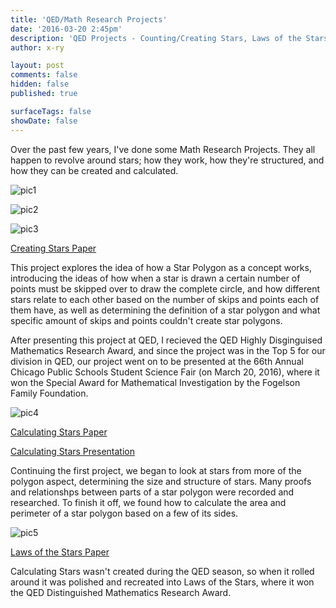 ```yaml
---
title: 'QED/Math Research Projects'
date: '2016-03-20 2:45pm'
description: 'QED Projects - Counting/Creating Stars, Laws of the Stars'
author: x-ry	

layout: post
comments: false
hidden: false
published: true

surfaceTags: false
showDate: false
---
```

Over the past few years, I've done some Math Research Projects. They all happen to revolve around stars; how they work, how they're structured, and how they can be created and calculated.

![pic1](https://x-ry.github.io/assets/images/posts/QED/Count1.png)

![pic2](https://x-ry.github.io/assets/images/posts/QED/Count2.png)

![pic3](https://x-ry.github.io/assets/images/posts/QED/Count3.png)

[Creating Stars Paper](https://docs.google.com/document/d/1C4PIgrald2681rezePCQBBOJPqEe5eQy_vKmnGvJP-8/edit?usp=sharing)

This project explores the idea of how a Star Polygon as a concept works, introducing the ideas of how when a star is drawn a certain number of points must be skipped over to draw the complete circle, and how different stars relate to each other based on the number of skips and points each of them have, as well as determining the definition of a star polygon and what specific amount of skips and points couldn't create star polygons.

After presenting this project at QED, I recieved the QED Highly Disginguised Mathematics Research Award, and since the project was in the Top 5 for our division in QED, our project went on to be presented at the 66th Annual Chicago Public Schools Student Science Fair (on March 20, 2016), where it won the Special Award for Mathematical Investigation by the Fogelson Family Foundation. 

![pic4](https://x-ry.github.io/assets/images/posts/QED/Create1.png)

[Calculating Stars Paper](https://docs.google.com/document/d/1LGQ62f24i6chw7pVbplw3w81K35Qm_0BykTOh2uNePM/edit)

[Calculating Stars Presentation](https://docs.google.com/presentation/d/1TAeVHKtOp2St0oo9SboeHV1LStYQdBCUYnHp25Wi3gE/edit?usp=sharing)

Continuing the first project, we began to look at stars from more of the polygon aspect, determining the size and structure of stars. Many proofs and relationshps between parts of a star polygon were recorded and researched. To finish it off, we found how to calculate the area and perimeter of a star polygon based on a few of its sides.

![pic5](https://x-ry.github.io/assets/images/posts/QED/Laws1.png)

[Laws of the Stars Paper](https://docs.google.com/document/d/1gVN5evJYqcnHOOJeRGUMPn94F_Rj8p0tlAJ-qMD1VIY/edit)

Calculating Stars wasn't created during the QED season, so when it rolled around it was polished and recreated into Laws of the Stars, where it won the QED Distinguished Mathematics Research Award.